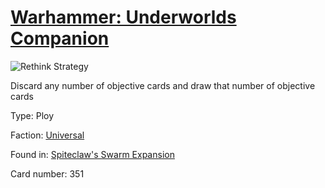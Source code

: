 # [Warhammer: Underworlds Companion](https://guidokessels.github.io/wh-underworlds)

  

![Rethink Strategy](https://warhammerunderworlds.com/wp-content/uploads/sites/6/2018/02/351_ENG.png)

Discard any number of objective cards and draw that number of objective cards

Type: Ploy

Faction: [Universal](https://guidokessels.github.io/wh-underworlds/factions/universal.md)

Found in: [Spiteclaw's Swarm Expansion](https://guidokessels.github.io/wh-underworlds/locations/spiteclaws-swarm-expansion.md)

Card number: 351
